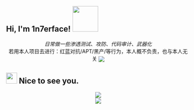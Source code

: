 <h2> Hi, I'm 1n7erface! <img src="https://media.giphy.com/media/IfsByYYHyNlnINT46g/giphy.gif" width="70"></h2>
<p align="center">
  <em>日常做一些渗透测试、攻防、代码审计、武器化</em></br>
  若用本人项目去进行：红蓝对抗/APT/黑产/等行为，本人概不负责，也与本人无关
   <img align="center" src="https://github.com/smallnest/smallnest/raw/master/developer.gif"/>
</p>
<h2><img src="https://emojis.slackmojis.com/emojis/images/1495224255/2288/christmas_parrot.gif?1495224255" width="30"/> Nice to see you.</h2>

<p align="center">
  <img src="https://github-readme-stats.mrdulin.vercel.app/api?username=1n7erface&show_icons=true&hide_border=true&hide=prs&theme=buefy"></br>
  <img src="https://profile-counter.glitch.me/1n7erface/count.svg" />
</p>
